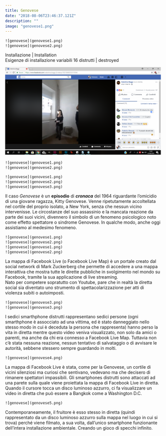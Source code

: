 ```yaml
---
title: Genovese
date: "2018-08-06T23:46:37.121Z"
description: ""
image: "genovese1.png"
---
```


```grid|2|Genovese Images
![genovese](genovese1.png)
![genovese](genovese2.png)
```

Installazione | Installation  
Esigenze di installazione variabili
16 distrutti | destroyed

![genovese](genovese1.png)

```grid|2
![genovese](genovese1.png)
![genovese](genovese2.png)
```

```grid|3
![genovese](genovese1.png)
![genovese](genovese2.png)
![genovese](genovese3.png)
```

Il caso _Genovese_ è un **episodio** di **_cronaca_** del 1964 riguardante l’omicidio di una giovane ragazza, Kitty Genovese. Venne ripetutamente accoltellata nel cortile del proprio isolato, a New York, senza che nessun vicino intervenisse. Le circostanze del suo assassinio e la mancata reazione da parte dei suoi vicini, divennero il simbolo di un fenomeno psicologico noto come effetto spettatore o sindrome Genovese.
In qualche modo, anche oggi assistiamo al medesimo fenomeno.

```grid|2
![genovese](genovese1.png)
![genovese](genovese2.png)
![genovese](genovese1.png)
![genovese](genovese2.png)
```

La mappa di Facebook Live (o Facebook Live Map) è un portale creato dal social network di Mark Zuckerberg che permette di accedere a una mappa interattiva che mostra tutte le dirette pubbliche in svolgimento nel mondo su Facebook, tramite la sua applicazione di live streaming. <br />Nato per competere sopratutto con Youtube, pare che in realtà la diretta social sia diventato uno strumento di spettacolarizzazione per atti di violenza subiti o autoimposti.

```grid|1
![genovese](genovese3.png)
![genovese](genovese3.png)
```

I sedici smarthphone distrutti rappresentano sedici persone (ogni smarthphone è assocciato ad una vittima, ed è stato danneggiato nello stesso modo in cui è deceduta la persona che rappresenta) hanno perso la vita in diretta mentre questo video veniva visualizzato, non solo da amici o parenti, ma anche da chi era connesso a Facebook Live Map. Tuttavia non c’è stata nessuna reazione, nessun tentativo di salvataggio o di avvisare le autorità, sebbene stessero sempre guardando in molti.

```grid|1
![genovese](genovese4.png)
```

La mappa di Facebook Live è stata, come per la Genovese, un cortile di vicini silenziosi ma curiosi che sentivano, vedevano ma che decisero di rimanere spettatori impassibili.
Gli smartphones distrutti sono attaccati ad una parete sulla quale viene proiettata la mappa di Facebook Live in diretta. Quando il cursore tocca un disco luminoso azzurro, ci fa visualizzare un video in diretta che può essere a Bangkok come a Washington D.C.

```grid|1
![genovese](genovese5.png)
```

Contemporaneamente, il fruitore è esso stesso in diretta (quindi rappresentato da un disco luminoso azzurro sulla mappa nel luogo in cui si trova) perché viene filmato, a sua volta, dall’unico smartphone funzionante dell’intera installazione ambientale. Creando un gioco di specchi infinito.
